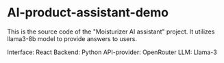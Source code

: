# AI-product-assistant-demo
This is the source code of the "Moisturizer AI assistant" project. It utilizes llama3-8b model to provide answers to users.

Interface: React
Backend: Python
API-provider: OpenRouter
LLM: Llama-3
